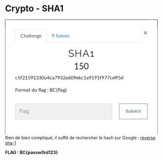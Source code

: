 # Crypto - SHA1
![énoncé](images/sha1.png)  
Rien de bien compliqué, il suffit de rechercher le hash sur Google : [reverse sha-1](https://sha1.gromweb.com/?hash=C5F215913304CA7932A609EC1A9191F977CEFF5D)  
  
**FLAG : BC{passw0rd123}**
